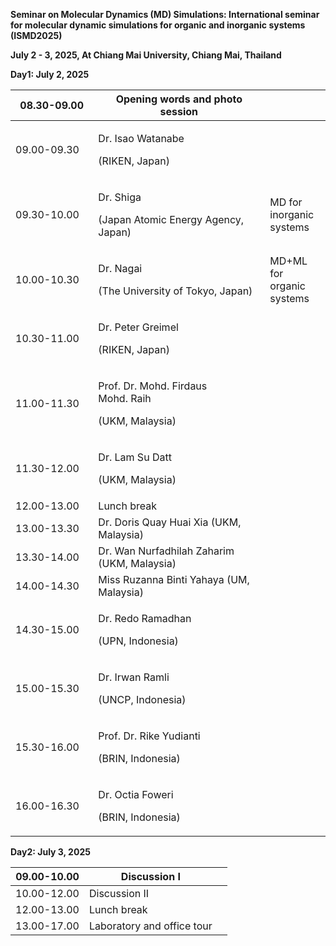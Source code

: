 **Seminar on Molecular Dynamics (MD) Simulations: International seminar for molecular dynamic simulations for organic and inorganic systems (ISMD2025)**

**July 2 - 3, 2025, At Chiang Mai University, Chiang Mai, Thailand**

**Day1: July 2, 2025**

<table>
<colgroup>
<col style="width: 26%" />
<col style="width: 54%" />
<col style="width: 19%" />
</colgroup>
<thead>
<tr>
<th>08.30-09.00</th>
<th>Opening words and photo session</th>
<th></th>
</tr>
</thead>
<tbody>
<tr>
<td>09.00-09.30</td>
<td><p>Dr. Isao Watanabe</p>
<p>(RIKEN, Japan)</p></td>
<td></td>
</tr>
<tr>
<td>09.30-10.00</td>
<td><p>Dr. Shiga </p>
<p>(Japan Atomic Energy Agency, Japan)</p></td>
<td>MD for inorganic systems</td>
</tr>
<tr>
<td>10.00-10.30</td>
<td><p>Dr. Nagai  </p>
<p>(The University of Tokyo, Japan)</p></td>
<td>MD+ML for organic systems</td>
</tr>
<tr>
<td>10.30-11.00</td>
<td><p>Dr. Peter Greimel</p>
<p>(RIKEN, Japan)</p></td>
<td></td>
</tr>
<tr>
<td>11.00-11.30</td>
<td><p>Prof. Dr. Mohd. Firdaus Mohd. Raih</p>
<p>(UKM, Malaysia)</p></td>
<td></td>
</tr>
<tr>
<td>11.30-12.00</td>
<td><p>Dr. Lam Su Datt </p>
<p>(UKM, Malaysia)</p></td>
<td></td>
</tr>
<tr>
<td>12.00-13.00</td>
<td>Lunch break</td>
<td></td>
</tr>
<tr>
<td>13.00-13.30</td>
<td>Dr. Doris Quay Huai Xia (UKM, Malaysia)</td>
<td></td>
</tr>
<tr>
<td>13.30-14.00</td>
<td>Dr. Wan Nurfadhilah Zaharim (UKM, Malaysia)</td>
<td></td>
</tr>
<tr>
<td>14.00-14.30</td>
<td>Miss Ruzanna Binti Yahaya (UM, Malaysia)</td>
<td></td>
</tr>
<tr>
<td>14.30-15.00</td>
<td><p>Dr. Redo Ramadhan</p>
<p>(UPN, Indonesia)</p></td>
<td></td>
</tr>
<tr>
<td>15.00-15.30</td>
<td><p>Dr. Irwan Ramli</p>
<p>(UNCP, Indonesia)</p></td>
<td></td>
</tr>
<tr>
<td>15.30-16.00</td>
<td><p>Prof. Dr. Rike Yudianti</p>
<p>(BRIN, Indonesia)</p></td>
<td></td>
</tr>
<tr>
<td>16.00-16.30</td>
<td><p>Dr. Octia Foweri</p>
<p>(BRIN, Indonesia)</p></td>
<td></td>
</tr>
</tbody>
</table>

**Day2: July 3, 2025**

| 09.00-10.00 | Discussion I               |     |
| ----------- | -------------------------- | --- |
| 10.00-12.00 | Discussion II              |     |
| 12.00-13.00 | Lunch break                |     |
| 13.00-17.00 | Laboratory and office tour |     |
